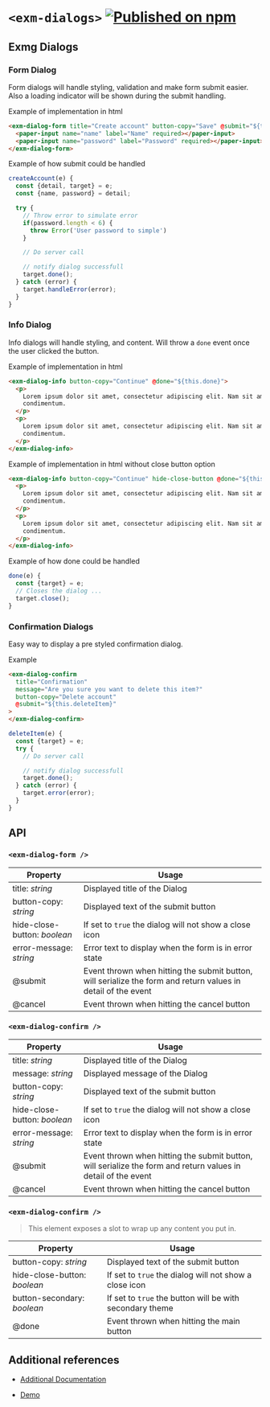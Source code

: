 # `<exm-dialogs>` [![Published on npm](https://img.shields.io/npm/v/@exm/exm-dialogs.svg)](https://www.npmjs.com/package/@exm/exm-dialogs)

## Exmg Dialogs

### Form Dialog

Form dialogs will handle styling, validation and make form submit easier. Also a loading indicator will be shown during the submit handling.

Example of implementation in html

```html
<exm-dialog-form title="Create account" button-copy="Save" @submit="${this.createAccount}">
  <paper-input name="name" label="Name" required></paper-input>
  <paper-input name="password" label="Password" required></paper-input>
</exm-dialog-form>
```

Example of how submit could be handled

```js
createAccount(e) {
  const {detail, target} = e;
  const {name, password} = detail;

  try {
    // Throw error to simulate error
    if(password.length < 6) {
      throw Error('User password to simple')
    }

    // Do server call

    // notify dialog successfull
    target.done();
  } catch (error) {
    target.handleError(error);
  }
}
```

### Info Dialog

Info dialogs will handle styling, and content. Will throw a `done` event once the user clicked the button.

Example of implementation in html

```html
<exm-dialog-info button-copy="Continue" @done="${this.done}">
  <p>
    Lorem ipsum dolor sit amet, consectetur adipiscing elit. Nam sit amet pharetra turpis. Nullam tincidunt aliquet
    condimentum.
  </p>
  <p>
    Lorem ipsum dolor sit amet, consectetur adipiscing elit. Nam sit amet pharetra turpis. Nullam tincidunt aliquet
    condimentum.
  </p>
</exm-dialog-info>
```

Example of implementation in html without close button option

```html
<exm-dialog-info button-copy="Continue" hide-close-button @done="${this.done}">
  <p>
    Lorem ipsum dolor sit amet, consectetur adipiscing elit. Nam sit amet pharetra turpis. Nullam tincidunt aliquet
    condimentum.
  </p>
  <p>
    Lorem ipsum dolor sit amet, consectetur adipiscing elit. Nam sit amet pharetra turpis. Nullam tincidunt aliquet
    condimentum.
  </p>
</exm-dialog-info>
```

Example of how done could be handled

```js
done(e) {
  const {target} = e;
  // Closes the dialog ...
  target.close();
}
```

### Confirmation Dialogs

Easy way to display a pre styled confirmation dialog.

Example

```html
<exm-dialog-confirm
  title="Confirmation"
  message="Are you sure you want to delete this item?"
  button-copy="Delete account"
  @submit="${this.deleteItem}"
>
</exm-dialog-confirm>
```

```js
deleteItem(e) {
  const {target} = e;
  try {
    // Do server call

    // notify dialog successfull
    target.done();
  } catch (error) {
    target.error(error);
  }
}
```

## API

### `<exm-dialog-form />`

| Property                     | Usage                                                                                                         |
| ---------------------------- | ------------------------------------------------------------------------------------------------------------- |
| title: _string_              | Displayed title of the Dialog                                                                                 |
| button-copy: _string_        | Displayed text of the submit button                                                                           |
| hide-close-button: _boolean_ | If set to `true` the dialog will not show a close icon                                                        |
| error-message: _string_      | Error text to display when the form is in error state                                                         |
| @submit                      | Event thrown when hitting the submit button, will serialize the form and return values in detail of the event |
| @cancel                      | Event thrown when hitting the cancel button                                                                   |

### `<exm-dialog-confirm />`

| Property                     | Usage                                                                                                         |
| ---------------------------- | ------------------------------------------------------------------------------------------------------------- |
| title: _string_              | Displayed title of the Dialog                                                                                 |
| message: _string_            | Displayed message of the Dialog                                                                               |
| button-copy: _string_        | Displayed text of the submit button                                                                           |
| hide-close-button: _boolean_ | If set to `true` the dialog will not show a close icon                                                        |
| error-message: _string_      | Error text to display when the form is in error state                                                         |
| @submit                      | Event thrown when hitting the submit button, will serialize the form and return values in detail of the event |
| @cancel                      | Event thrown when hitting the cancel button                                                                   |

### `<exm-dialog-confirm />`

> This element exposes a slot to wrap up any content you put in.

| Property                     | Usage                                                    |
| ---------------------------- | -------------------------------------------------------- |
| button-copy: _string_        | Displayed text of the submit button                      |
| hide-close-button: _boolean_ | If set to `true` the dialog will not show a close icon   |
| button-secondary: _boolean_  | If set to `true` the button will be with secondary theme |
| @done                        | Event thrown when hitting the main button                |

## Additional references

- [Additional Documentation](https://exmg.github.io/exmachina-web-components/ExmgCopyToClipboard.html)

- [Demo](https://exmg.github.io/exmachina-web-components/demo/?el=exm-copy-to-clipboard)

